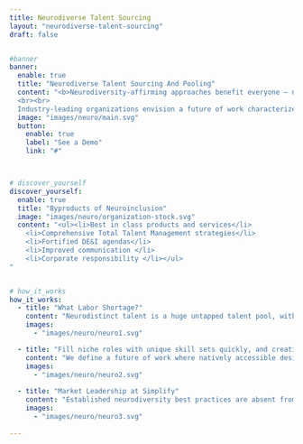```yaml
---
title: Neurodiverse Talent Sourcing
layout: "neurodiverse-talent-sourcing"
draft: false


#banner 
banner:
  enable: true
  title: "Neurodiverse Talent Sourcing And Pooling"
  content: "<b>Neurodiversity-affirming approaches benefit everyone – not just the neurodistinct – and the bottom line. </b>
  <br><br>
  Industry-leading organizations envision a future of work characterized by Total Talent Management and Diversity & Inclusion – because inclusive teams outperform their less-faceted counterparts in both bottom-line and innovation pursuits. "
  image: "images/neuro/main.svg"
  button:
    enable: true
    label: "See a Demo"
    link: "#"



# discover_yourself
discover_yourself:
  enable: true
  title: "Byproducts of Neuroinclusion"
  image: "images/neuro/organization-stock.svg"
  content: "<ul><li>Best in class products and services</li>
    <li>Comprehensive Total Talent Management strategies</li>
    <li>Fortified DE&I agendas</li>
    <li>Improved communication </li>
    <li>Corporate responsibility </li></ul>
" 


# how_it_works
how_it_works: 
  - title: "What Labor Shortage?"
    content: "Neurodistinct talent is a huge untapped talent pool, with massive opportunities for forward-looking organizations.  This population represents 20% of the workforce – over a billion people worldwide. "
    images:
      - "images/neuro/neuro1.svg"

  - title: "Fill niche roles with unique skill sets quickly, and creatively"
    content: "We define a future of work where natively accessible design solves the barriers neurodistincts face related to diagnosis, disclosure, accommodation, acceptance, and advancement."
    images: 
      - "images/neuro/neuro2.svg"
    
  - title: "Market Leadership at Simplify"
    content: "Established neurodiversity best practices are absent from most enterprises’ contingent workforce management strategies. Simplify offers thought leadership and actionable approaches to strengthen the workforce solutions ecosystem by incorporating neuroinclusive design within current and future technologies and company cultures."
    images: 
      - "images/neuro/neuro3.svg"
  
---
```

